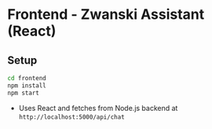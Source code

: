 # Frontend - Zwanski Assistant (React)

## Setup
```bash
cd frontend
npm install
npm start
```

- Uses React and fetches from Node.js backend at `http://localhost:5000/api/chat`
